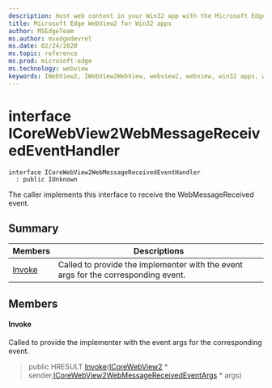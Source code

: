 ```yaml
---
description: Host web content in your Win32 app with the Microsoft Edge WebView2 control
title: Microsoft Edge WebView2 for Win32 apps
author: MSEdgeTeam
ms.author: msedgedevrel
ms.date: 02/24/2020
ms.topic: reference
ms.prod: microsoft-edge
ms.technology: webview
keywords: IWebView2, IWebView2WebView, webview2, webview, win32 apps, win32, edge, ICoreWebView2, ICoreWebView2Host, browser control, edge html
---
```


# interface ICoreWebView2WebMessageReceivedEventHandler 

```
interface ICoreWebView2WebMessageReceivedEventHandler
  : public IUnknown
```

The caller implements this interface to receive the WebMessageReceived event.

## Summary

 Members                        | Descriptions
--------------------------------|---------------------------------------------
[Invoke](#invoke) | Called to provide the implementer with the event args for the corresponding event.

## Members

#### Invoke 

Called to provide the implementer with the event args for the corresponding event.

> public HRESULT [Invoke](#invoke)([ICoreWebView2](ICoreWebView2.md#icorewebview2) * sender,[ICoreWebView2WebMessageReceivedEventArgs](ICoreWebView2WebMessageReceivedEventArgs.md#icorewebview2webmessagereceivedeventargs) * args)

